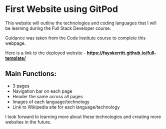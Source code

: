 # First Website using GitPod
This website will outline the technologies and coding languages that I will be learning during the Full Stack Developer course.

Guidance was taken from the Code Institute course to complete this webpage.

Here is a link to the deployed website - **__https://fayskerritt.github.io/full-template/__**

## Main Functions:
- 3 pages
- Navigation bar on each page
- Header the same across all pages
- Images of each language/technology
- Link to Wikipedia site for each language/technology

I look forward to learning more about these technologies and creating more websites in the future.